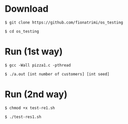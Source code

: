 # Download
```$ git clone https://github.com/fionatrimi/os_testing```

```$ cd os_testing```

# Run (1st way)

```$ gcc -Wall pizza1.c -pthread```

```$ ./a.out [int number of customers] [int seed]```

# Run (2nd way)
```$ chmod +x test-re1.sh```

```$ ./test-res1.sh```
